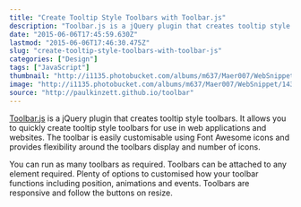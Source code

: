 ```yaml
---
title: "Create Tooltip Style Toolbars with Toolbar.js"
description: "Toolbar.js is a jQuery plugin that creates tooltip style toolbars. It allows you to quickly create tooltip style toolbars for use in web applications and websites. The toolbar is easily customisable using Font Awesome icons and provides flexibility around the toolbars display and number of icons."
date: "2015-06-06T17:45:59.630Z"
lastmod: "2015-06-06T17:46:30.475Z"
slug: "create-tooltip-style-toolbars-with-toolbar-js"
categories: ["Design"]
tags: ["JavaScript"]
thumbnail: "http://i1135.photobucket.com/albums/m637/Maer007/WebSnippet/th_1433612772033_zps9hz3mlkh.jpeg"
image: "http://i1135.photobucket.com/albums/m637/Maer007/WebSnippet/1433612772033_zps9hz3mlkh.jpeg"
source: "http://paulkinzett.github.io/toolbar"
---
```



[Toolbar.js](http://webappers.cmail20.com/t/j-l-dktdyuy-bithlthdd-du/) is a jQuery plugin that creates tooltip style toolbars. It allows you to quickly create tooltip style toolbars for use in web applications and websites. The toolbar is easily customisable using Font Awesome icons and provides flexibility around the toolbars display and number of icons.

You can run as many toolbars as required. Toolbars can be attached to any element required. Plenty of options to customised how your toolbar functions including position, animations and events. Toolbars are responsive and follow the buttons on resize.